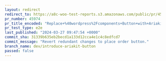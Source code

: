 ```yaml
---
layout: redirect
redirect_to: https://a8c-woo-test-reports.s3.amazonaws.com/public/pr/45974/e2e/index.html
pr_number: 45974
pr_title_encoded: "Replace+%40wordpress%2Fcomponents+Button+with+Ariakit+Button+in+blocks+f%2Fe+components"
pr_test_type: e2e
last_published: "2024-03-27 09:47:54 +0000"
commit_sha: 31339b635eb2becd1a133d12cca4e1c4c8edfcd7
commit_message: "Revert redundant changes to place order button."
branch_name: dev/introduce-ariakit-button
passed: false
---
```

